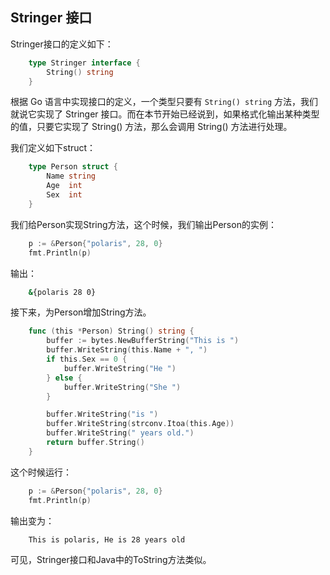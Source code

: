 ## Stringer 接口

Stringer接口的定义如下：

```go
    type Stringer interface {
        String() string
    }
```

根据 Go 语言中实现接口的定义，一个类型只要有 `String() string` 方法，我们就说它实现了 Stringer 接口。而在本节开始已经说到，如果格式化输出某种类型的值，只要它实现了 String() 方法，那么会调用 String() 方法进行处理。

我们定义如下struct：

```go
    type Person struct {
        Name string
        Age  int
        Sex  int
    }
```

我们给Person实现String方法，这个时候，我们输出Person的实例：

```go
    p := &Person{"polaris", 28, 0}
    fmt.Println(p)
```

输出：

```bash
    &{polaris 28 0}
```

接下来，为Person增加String方法。

```go
    func (this *Person) String() string {
        buffer := bytes.NewBufferString("This is ")
        buffer.WriteString(this.Name + ", ")
        if this.Sex == 0 {
            buffer.WriteString("He ")
        } else {
            buffer.WriteString("She ")
        }

        buffer.WriteString("is ")
        buffer.WriteString(strconv.Itoa(this.Age))
        buffer.WriteString(" years old.")
        return buffer.String()
    }
```

这个时候运行：

```go
    p := &Person{"polaris", 28, 0}
    fmt.Println(p)
```

输出变为：

```bash
    This is polaris, He is 28 years old
```

可见，Stringer接口和Java中的ToString方法类似。
